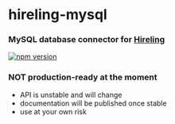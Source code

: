 # hireling-mysql

### MySQL database connector for [Hireling](https://github.com/Hireling/hireling)

[![npm version](https://badge.fury.io/js/hireling-mysql.svg)](https://badge.fury.io/js/hireling-mysql)

### **NOT production-ready at the moment**
  - API is unstable and will change
  - documentation will be published once stable
  - use at your own risk
